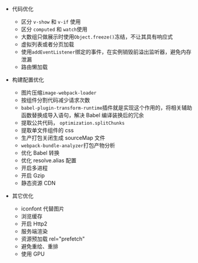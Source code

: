 - 代码优化
  - 区分 `v-show` 和 `v-if` 使用
  - 区分 `computed` 和 `watch`使用
  - 大数组只做展示时使用`Object.freeze()`冻结，不让其具有响应式
  - 虚拟列表或者分页加载
  - 使用`addEventListener`绑定的事件，在实例销毁前溢出监听器，避免内存泄漏
  - 路由懒加载
- 构建配置优化

  - 图片压缩`image-webpack-loader`
  - 按组件分割代码减少请求次数
  - `babel-plugin-transform-runtime`插件就是实现这个作用的，将相关辅助函数替换成导入语句，解决 Babel 编译装换后的冗余
  - 提取公共代码， `optimization.splitChunks`
  - 提取单文件组件的 css
  - 生产打包关闭生成 sourceMap 文件
  - `webpack-bundle-analyzer`打包产物分析
  - 优化 Babel 转换
  - 优化 resolve.alias 配置
  - 开启多进程
  - 开启 Gzip
  - 静态资源 CDN

- 其它优化
  - iconfont 代替图片
  - 浏览缓存
  - 开启 Http2
  - 服务端渲染
  - 资源预加载 rel="prefetch"
  - 避免重绘、重排
  - 使用 GPU
